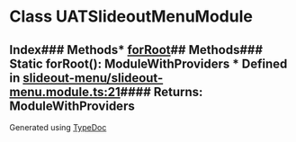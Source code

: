 # Class UATSlideoutMenuModule
## Index### Methods* [forRoot](_slideout_menu_slideout_menu_module_.uatslideoutmenumodule.html#forroot)## Methods### Static forRoot(): ModuleWithProviders  * Defined in [slideout-menu/slideout-menu.module.ts:21](https://github.com/tme321/Unopinionated-Angular/blob/16a724b/src/lib/slideout-menu/slideout-menu.module.ts#L21)#### Returns: ModuleWithProviders
Generated using [TypeDoc](http://typedoc.io)